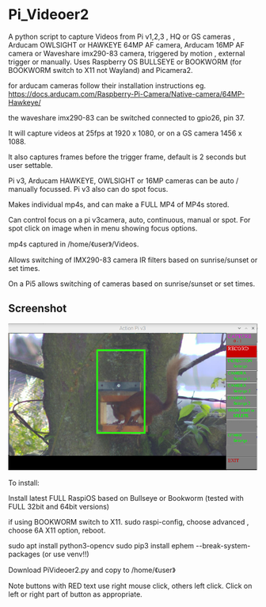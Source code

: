# Pi_Videoer2

A python script to capture Videos from Pi v1,2,3 , HQ or GS cameras , Arducam OWLSIGHT or HAWKEYE 64MP AF camera, Arducam 16MP AF camera or Waveshare imx290-83 camera, triggered by motion , external trigger or manually. 
Uses Raspberry OS BULLSEYE or BOOKWORM (for BOOKWORM switch to X11 not Wayland) and Picamera2.

for arducam cameras follow their installation instructions eg. https://docs.arducam.com/Raspberry-Pi-Camera/Native-camera/64MP-Hawkeye/

the waveshare imx290-83 can be switched connected to gpio26, pin 37.

It will capture videos at 25fps at 1920 x 1080, or on a GS camera 1456 x 1088.

lt also captures frames before the trigger frame, default is 2 seconds but user settable.

Pi v3, Arducam HAWKEYE, OWLSIGHT or 16MP cameras can be auto / manually focussed. Pi v3 also can do spot focus.

Makes individual mp4s, and can make a FULL MP4 of MP4s stored.

Can control focus on a pi v3camera, auto, continuous,  manual or spot. For spot click on image when in menu showing focus options.

mp4s captured in /home/《user》/Videos.

Allows switching of IMX290-83 camera IR filters based on sunrise/sunset or set times.

On a Pi5 allows switching of cameras based on sunrise/sunset or set times.

## Screenshot

![screenshot](screen003.jpg)


To install:

Install latest FULL RaspiOS based on Bullseye or Bookworm (tested with FULL 32bit and 64bit versions)

if using BOOKWORM switch to X11. sudo raspi-config, choose advanced , choose 6A X11 option, reboot.

sudo apt install python3-opencv
sudo pip3 install ephem --break-system-packages (or use venv!!)

Download PiVideoer2.py and copy to /home/《user》

Note buttons with RED text use right mouse click, others left click. Click on left or right part of button as appropriate.
